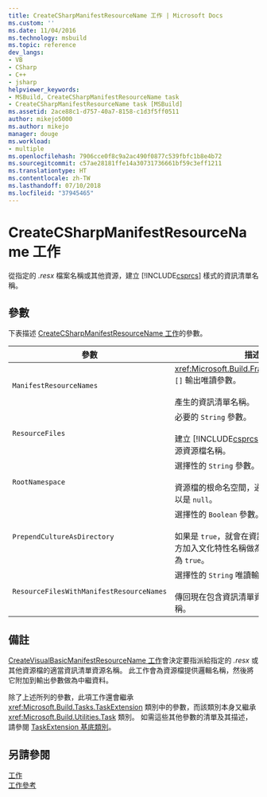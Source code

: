 ```yaml
---
title: CreateCSharpManifestResourceName 工作 | Microsoft Docs
ms.custom: ''
ms.date: 11/04/2016
ms.technology: msbuild
ms.topic: reference
dev_langs:
- VB
- CSharp
- C++
- jsharp
helpviewer_keywords:
- MSBuild, CreateCSharpManifestResourceName task
- CreateCSharpManifestResourceName task [MSBuild]
ms.assetid: 2ace88c1-d757-40a7-8158-c1d3f5ff0511
author: mikejo5000
ms.author: mikejo
manager: douge
ms.workload:
- multiple
ms.openlocfilehash: 7906cce0f8c9a2ac490f0877c539fbfc1b8e4b72
ms.sourcegitcommit: c57ae28181ffe14a30731736661bf59c3eff1211
ms.translationtype: HT
ms.contentlocale: zh-TW
ms.lasthandoff: 07/10/2018
ms.locfileid: "37945465"
---
```

# <a name="createcsharpmanifestresourcename-task"></a>CreateCSharpManifestResourceName 工作
從指定的 *.resx* 檔案名稱或其他資源，建立 [!INCLUDE[csprcs](../data-tools/includes/csprcs_md.md)] 樣式的資訊清單名稱。  
  
## <a name="parameters"></a>參數  
 下表描述 [CreateCSharpManifestResourceName 工作](../msbuild/createcsharpmanifestresourcename-task.md)的參數。  
  
|參數|描述|  
|---------------|-----------------|  
|`ManifestResourceNames`|<xref:Microsoft.Build.Framework.ITaskItem> `[]` 輸出唯讀參數。<br /><br /> 產生的資訊清單名稱。|  
|`ResourceFiles`|必要的 `String` 參數。<br /><br /> 建立 [!INCLUDE[csprcs](../data-tools/includes/csprcs_md.md)] 資訊清單名稱的來源資源檔名稱。|  
|`RootNamespace`|選擇性的 `String` 參數。<br /><br /> 資源檔的根命名空間，通常取自專案檔。 可以是 `null`。|  
|`PrependCultureAsDirectory`|選擇性的 `Boolean` 參數。<br /><br /> 如果是 `true`，就會在資訊清單資源名稱正前方加入文化特性名稱做為目錄名稱。 預設值為 `true`。|  
|`ResourceFilesWithManifestResourceNames`|選擇性的 `String` 唯讀輸出參數。<br /><br /> 傳回現在包含資訊清單資源名稱的資源檔名稱。|  
  
## <a name="remarks"></a>備註  
 [CreateVisualBasicManifestResourceName 工作](../msbuild/createvisualbasicmanifestresourcename-task.md)會決定要指派給指定的 *.resx* 或其他資源檔的適當資訊清單資源名稱。 此工作會為資源檔提供邏輯名稱，然後將它附加到輸出參數做為中繼資料。  
  
 除了上述所列的參數，此項工作還會繼承 <xref:Microsoft.Build.Tasks.TaskExtension> 類別中的參數，而該類別本身又繼承 <xref:Microsoft.Build.Utilities.Task> 類別。 如需這些其他參數的清單及其描述，請參閱 [TaskExtension 基底類別](../msbuild/taskextension-base-class.md)。  
  
## <a name="see-also"></a>另請參閱  
 [工作](../msbuild/msbuild-tasks.md)   
 [工作參考](../msbuild/msbuild-task-reference.md)